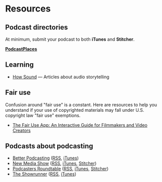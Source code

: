 Resources
=======

## Podcast directories

At minimum, submit your podcast to both **iTunes** and **Stitcher**.

[**PodcastPlaces**](http://podcastplaces.com/) 

## Learning

* [How Sound](http://transom.org/topics/howsound/) — Articles about audio storytelling

## Fair use

Confusion around "fair use" is a constant. Here are resources to help you understand if your use of copyrighted materials may fall under U.S. copyright law "fair use" exemptions.

* [The Fair Use App: An Interactive Guide for Filmmakers and Video Creators](http://www.newmediarights.org/fairuse/)

## Podcasts about podcasting

* [Better Podcasting](http://www.betterpodcasting.com/) ([RSS](http://betterpodcasting.libsyn.com/rss), [iTunes](https://itunes.apple.com/us/podcast/better-podcasting/id1047879204))
* [New Media Show](http://newmediashow.com/) ([RSS](http://newmediashow.com/feed/podcast/), [iTunes](https://itunes.apple.com/WebObjects/MZStore.woa/wa/viewPodcast?id=392545647&mt=2&ls=1), [Stitcher](http://www.stitcher.com/podcast/the-new-media-show))
* [Podcasters Roundtable](http://podcastersroundtable.com/) ([RSS](http://podcastersroundtable.com/feed/podcast/), [iTunes](https://itunes.apple.com/us/podcast/podcasters-roundtable-podcasters/id548946224), [Stitcher](http://www.stitcher.com/s?fid=32335&refid=stpr))
* [The Showrunner](http://rainmaker.fm/series/showrunner/) ([RSS](http://rainmaker.fm/series/showrunner/feed/), [iTunes](https://itunes.apple.com/us/podcast/id980796147))
